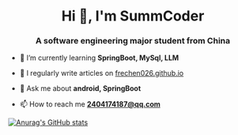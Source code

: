 <!--
**SummCoder/SummCoder** is a ✨ _special_ ✨ repository because its `README.md` (this file) appears on your GitHub profile.

Here are some ideas to get you started:

- 🔭 I’m currently working on ...
- 🌱 I’m currently learning ...
- 👯 I’m looking to collaborate on ...
- 🤔 I’m looking for help with ...
- 💬 Ask me about ...
- 📫 How to reach me: ...
- 😄 Pronouns: ...
- ⚡ Fun fact: ...
-->

<h1 align="center">Hi 👋, I'm SummCoder</h1>
<h3 align="center">A software engineering major student from China</h3>

- 🌱 I’m currently learning **SpringBoot, MySql, LLM**

- 📝 I regularly write articles on [frechen026.github.io](http://frechen026.github.io)

- 💬 Ask me about **android, SpringBoot**

- 📫 How to reach me **2404174187@qq.com**
<p align="left">
</p>

[![Anurag's GitHub stats](https://github-readme-stats.vercel.app/api?username=SummCoder&show_icons=true&theme=merko)](https://github.com/anuraghazra/github-readme-stats)
